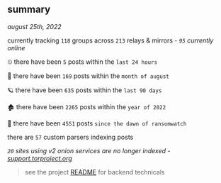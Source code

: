 
## summary
_august 25th, 2022_

currently tracking `118` groups across `213` relays & mirrors - _`95` currently online_

⏲ there have been `5` posts within the `last 24 hours`

🦈 there have been `169` posts within the `month of august`

🪐 there have been `635` posts within the `last 90 days`

🏚 there have been `2265` posts within the `year of 2022`

🦕 there have been `4551` posts `since the dawn of ransomwatch`

there are `57` custom parsers indexing posts

_`20` sites using v2 onion services are no longer indexed - [support.torproject.org](https://support.torproject.org/onionservices/v2-deprecation/)_

> see the project [README](https://github.com/joshhighet/ransomwatch#ransomwatch--) for backend technicals
